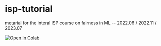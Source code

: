 # isp-tutorial
metarial for the interal ISP course on fairness in ML -- 2022.06 / 2022.11 / 2023.07


[![Open In Colab](https://colab.research.google.com/assets/colab-badge.svg)](https://colab.research.google.com/github/deltasun/isp-tutorial/)
